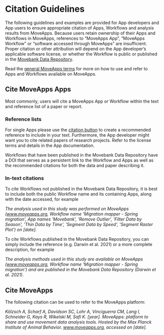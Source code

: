 # Citation Guidelines

The following guidelines and examples are provided for App developers and App users to ensure appropriate citation of Apps, Workflows and analysis results from MoveApps. Because users retain ownership of their Apps and Workflows in MoveApps, references to “MoveApps App”, “MoveApps Workflow” or “software accessed through MoveApps” are insufficient. Proper citation or other attribution will depend on the App developer’s applicable software license, or whether the Workflow is public or published in the [Movebank Data Repository](https://www.datarepository.movebank.org/).

Read the [general MoveApps terms](terms_of_use.md) for more on how to use and refer to Apps and Workflows available on MoveApps.


## Cite MoveApps Apps

Most commonly, users will cite a MoveApps App or Workflow within the text and reference list of a paper or report.


### Reference lists

For single Apps please use the [citation button](cite_app.md) to create a recommended reference to include in your text. Furthermore, the App developer might want you to cite related papers of research projects. Refer to the license terms and details in the App documentation.

Workflows that have been published in the Movebank Data Repository have a DOI that serves as a persistent link to the Workflow and Apps as well as the recommended citations for both the data and paper describing it.


### In-text citations

To cite Workflows not published in the Movebank Data Repository, it is best to include both the public Workflow name and its containing Apps, along with the date accessed, for example

*The analysis used in this study was performed on MoveApps (www.moveapps.org, Workflow name 'Migration mapper - Spring migration', App names 'Movebank', 'Remove Outlier', 'Filter Data by Season', 'Thin Data by Time', 'Segment Data by Speed', 'Segment Raster Plot') on [date].*

To cite Workflows published in the Movebank Data Repository, you can simply include the reference (e.g. Darwin et al. 2021) or a more complete description, for example

*The analysis methods used in this study are available on MoveApps (www.moveapps.org, Workflow name 'Migration mapper - Spring migration') and are published in the Movebank Data Repository (Darwin et al. 2021).*

## Cite MoveApps

The following citation can be used to refer to the MoveApps platform:

*Kölzsch A, Scharf A, Davidson SC, Lohr A, Vinciguerra CM, Lang I, Schneider G, Kays R, Wikelski M, Safi K. [year]. MoveApps: platform to share and use movement data analysis tools. Hosted by the Max Planck Institute of Animal Behavior. www.moveapps.org, accessed on [date].*
